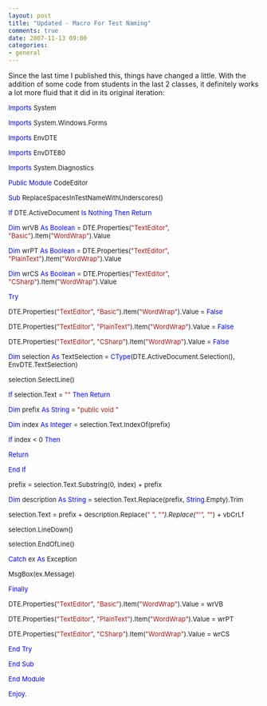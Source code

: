 ```yaml
---
layout: post
title: "Updated - Macro For Test Naming"
comments: true
date: 2007-11-13 09:00
categories:
- general
---
```


Since the last time I published this, things have changed a little. With the addition of some code from students in the last 2 classes, it definitely works a lot more fluid that it did in its original iteration:<font color="#0000ff" size="2">

Imports</font><font size="2"> System</font><font color="#0000ff" size="2">

Imports</font><font size="2"> System.Windows.Forms</font><font color="#0000ff" size="2">

Imports</font><font size="2"> EnvDTE</font><font color="#0000ff" size="2">

Imports</font><font size="2"> EnvDTE80</font><font color="#0000ff" size="2">

Imports</font><font size="2"> System.Diagnostics</font><font color="#0000ff" size="2">

Public</font><font size="2"> </font><font color="#0000ff" size="2">Module</font><font size="2"> CodeEditor

</font><font color="#0000ff" size="2">Sub</font><font size="2"> ReplaceSpacesInTestNameWithUnderscores()

</font><font color="#0000ff" size="2">If</font><font size="2"> DTE.ActiveDocument </font><font color="#0000ff" size="2">Is</font><font size="2"> </font><font color="#0000ff" size="2">Nothing</font><font size="2"> </font><font color="#0000ff" size="2">Then</font><font size="2"> </font><font color="#0000ff" size="2">Return</font><font size="2">

</font><font color="#0000ff" size="2">Dim</font><font size="2"> wrVB </font><font color="#0000ff" size="2">As</font><font size="2"> </font><font color="#0000ff" size="2">Boolean</font><font size="2"> = DTE.Properties(</font><font color="#a31515" size="2">"TextEditor"</font><font size="2">, </font><font color="#a31515" size="2">"Basic"</font><font size="2">).Item(</font><font color="#a31515" size="2">"WordWrap"</font><font size="2">).Value

</font><font color="#0000ff" size="2">Dim</font><font size="2"> wrPT </font><font color="#0000ff" size="2">As</font><font size="2"> </font><font color="#0000ff" size="2">Boolean</font><font size="2"> = DTE.Properties(</font><font color="#a31515" size="2">"TextEditor"</font><font size="2">, </font><font color="#a31515" size="2">"PlainText"</font><font size="2">).Item(</font><font color="#a31515" size="2">"WordWrap"</font><font size="2">).Value

</font><font color="#0000ff" size="2">Dim</font><font size="2"> wrCS </font><font color="#0000ff" size="2">As</font><font size="2"> </font><font color="#0000ff" size="2">Boolean</font><font size="2"> = DTE.Properties(</font><font color="#a31515" size="2">"TextEditor"</font><font size="2">, </font><font color="#a31515" size="2">"CSharp"</font><font size="2">).Item(</font><font color="#a31515" size="2">"WordWrap"</font><font size="2">).Value

</font><font color="#0000ff" size="2">Try</font><font size="2">

DTE.Properties(</font><font color="#a31515" size="2">"TextEditor"</font><font size="2">, </font><font color="#a31515" size="2">"Basic"</font><font size="2">).Item(</font><font color="#a31515" size="2">"WordWrap"</font><font size="2">).Value = </font><font color="#0000ff" size="2">False</font><font size="2">

DTE.Properties(</font><font color="#a31515" size="2">"TextEditor"</font><font size="2">, </font><font color="#a31515" size="2">"PlainText"</font><font size="2">).Item(</font><font color="#a31515" size="2">"WordWrap"</font><font size="2">).Value = </font><font color="#0000ff" size="2">False</font><font size="2">

DTE.Properties(</font><font color="#a31515" size="2">"TextEditor"</font><font size="2">, </font><font color="#a31515" size="2">"CSharp"</font><font size="2">).Item(</font><font color="#a31515" size="2">"WordWrap"</font><font size="2">).Value = </font><font color="#0000ff" size="2">False</font><font size="2">

</font><font color="#0000ff" size="2">Dim</font><font size="2"> selection </font><font color="#0000ff" size="2">As</font><font size="2"> TextSelection = </font><font color="#0000ff" size="2">CType</font><font size="2">(DTE.ActiveDocument.Selection(), EnvDTE.TextSelection)

selection.SelectLine()

</font><font color="#0000ff" size="2">If</font><font size="2"> selection.Text = </font><font color="#a31515" size="2">""</font><font size="2"> </font><font color="#0000ff" size="2">Then</font><font size="2"> </font><font color="#0000ff" size="2">Return</font><font size="2">

</font><font color="#0000ff" size="2">Dim</font><font size="2"> prefix </font><font color="#0000ff" size="2">As</font><font size="2"> </font><font color="#0000ff" size="2">String</font><font size="2"> = </font><font color="#a31515" size="2">"public void "</font><font size="2">

</font><font color="#0000ff" size="2">Dim</font><font size="2"> index </font><font color="#0000ff" size="2">As</font><font size="2"> </font><font color="#0000ff" size="2">Integer</font><font size="2"> = selection.Text.IndexOf(prefix)

</font><font color="#0000ff" size="2">If</font><font size="2"> index < 0 </font><font color="#0000ff" size="2">Then</font><font size="2">

</font><font size="2"><font color="#0000ff">Return</font></font><font size="2">

</font><font color="#0000ff" size="2">End</font><font size="2"> </font><font color="#0000ff" size="2">If</font><font size="2">

prefix = selection.Text.Substring(0, index) + prefix

</font><font color="#0000ff" size="2">Dim</font><font size="2"> description </font><font color="#0000ff" size="2">As</font><font size="2"> </font><font color="#0000ff" size="2">String</font><font size="2"> = selection.Text.Replace(prefix, </font><font color="#0000ff" size="2">String</font><font size="2">.Empty).Trim

selection.Text = prefix + description.Replace(</font><font color="#a31515" size="2">" "</font><font size="2">, </font><font color="#a31515" size="2">"_"</font><font size="2">).Replace(</font><font color="#a31515" size="2">"'"</font><font size="2">, </font><font color="#a31515" size="2">"_"</font><font size="2">) + vbCrLf

selection.LineDown()

selection.EndOfLine()

</font><font color="#0000ff" size="2">Catch</font><font size="2"> ex </font><font color="#0000ff" size="2">As</font><font size="2"> Exception

MsgBox(ex.Message)

</font><font size="2"><font color="#0000ff">Finally</font></font><font size="2">

DTE.Properties(</font><font color="#a31515" size="2">"TextEditor"</font><font size="2">, </font><font color="#a31515" size="2">"Basic"</font><font size="2">).Item(</font><font color="#a31515" size="2">"WordWrap"</font><font size="2">).Value = wrVB

DTE.Properties(</font><font color="#a31515" size="2">"TextEditor"</font><font size="2">, </font><font color="#a31515" size="2">"PlainText"</font><font size="2">).Item(</font><font color="#a31515" size="2">"WordWrap"</font><font size="2">).Value = wrPT

DTE.Properties(</font><font color="#a31515" size="2">"TextEditor"</font><font size="2">, </font><font color="#a31515" size="2">"CSharp"</font><font size="2">).Item(</font><font color="#a31515" size="2">"WordWrap"</font><font size="2">).Value = wrCS

</font><font color="#0000ff" size="2">End</font><font size="2"> </font><font color="#0000ff" size="2">Try</font><font size="2">

</font><font color="#0000ff" size="2">End</font><font size="2"> </font><font color="#0000ff" size="2">Sub

End</font><font size="2"> </font><font color="#0000ff" size="2">Module</font>

<font color="#0000ff" size="2"></font> 

<font color="#0000ff" size="2">Enjoy.</font>




